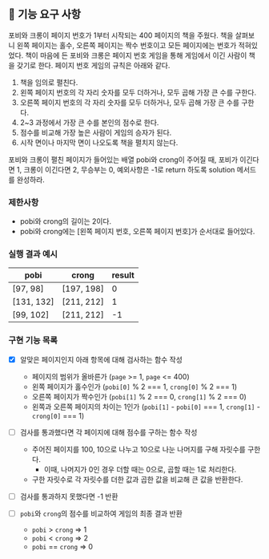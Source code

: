 ## 🚀 기능 요구 사항

포비와 크롱이 페이지 번호가 1부터 시작되는 400 페이지의 책을 주웠다. 책을 살펴보니 왼쪽 페이지는 홀수, 오른쪽 페이지는 짝수 번호이고 모든 페이지에는 번호가 적혀있었다. 책이 마음에 든 포비와 크롱은 페이지 번호 게임을 통해 게임에서 이긴 사람이 책을 갖기로 한다. 페이지 번호 게임의 규칙은 아래와 같다.

1. 책을 임의로 펼친다.
2. 왼쪽 페이지 번호의 각 자리 숫자를 모두 더하거나, 모두 곱해 가장 큰 수를 구한다.
3. 오른쪽 페이지 번호의 각 자리 숫자를 모두 더하거나, 모두 곱해 가장 큰 수를 구한다.
4. 2~3 과정에서 가장 큰 수를 본인의 점수로 한다.
5. 점수를 비교해 가장 높은 사람이 게임의 승자가 된다.
6. 시작 면이나 마지막 면이 나오도록 책을 펼치지 않는다.

포비와 크롱이 펼친 페이지가 들어있는 배열 pobi와 crong이 주어질 때, 포비가 이긴다면 1, 크롱이 이긴다면 2, 무승부는 0, 예외사항은 -1로 return 하도록 solution 메서드를 완성하라.

### 제한사항

- pobi와 crong의 길이는 2이다.
- pobi와 crong에는 [왼쪽 페이지 번호, 오른쪽 페이지 번호]가 순서대로 들어있다.

### 실행 결과 예시

| pobi       | crong      | result |
| ---------- | ---------- | ------ |
| [97, 98]   | [197, 198] | 0      |
| [131, 132] | [211, 212] | 1      |
| [99, 102]  | [211, 212] | -1     |

### 구현 기능 목록

- [x] 알맞은 페이지인지 아래 항목에 대해 검사하는 함수 작성
  - 페이지의 범위가 올바른가 (`page` >= 1, `page` <= 400)
  - 왼쪽 페이지가 홀수인가 (`pobi[0]` % 2 === 1, `crong[0]` % 2 === 1)
  - 오른쪽 페이지가 짝수인가 (`pobi[1]` % 2 === 0, `crong[1]` % 2 === 0)
  - 왼쪽과 오른쪽 페이지의 차이는 1인가 (`pobi[1]` - `pobi[0]` === 1, `crong[1]` - `crong[0]` === 1)

- [ ] 검사를 통과했다면 각 페이지에 대해 점수를 구하는 함수 작성
  - 주어진 페이지를 100, 10으로 나누고 10으로 나눈 나머지를 구해 자릿수를 구한다.
    - 이때, 나머지가 0인 경우 더할 때는 0으로, 곱할 때는 1로 처리한다.
  - 구한 자릿수로 각 자릿수를 더한 값과 곱한 값을 비교해 큰 값을 반환한다.

- [ ] 검사를 통과하지 못했다면 -1 반환

- [ ] `pobi`와 `crong`의 점수를 비교하여 게임의 최종 결과 반환
  - `pobi` > `crong` => 1
  - `pobi` < `crong` => 2
  - `pobi` == `crong` => 0